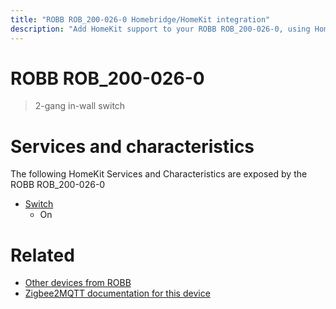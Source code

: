 ```yaml
---
title: "ROBB ROB_200-026-0 Homebridge/HomeKit integration"
description: "Add HomeKit support to your ROBB ROB_200-026-0, using Homebridge, Zigbee2MQTT and homebridge-z2m."
---
```

<!---
This file has been GENERATED using src/docgen/docgen.ts
DO NOT EDIT THIS FILE MANUALLY!
-->
# ROBB ROB_200-026-0
> 2-gang in-wall switch


# Services and characteristics
The following HomeKit Services and Characteristics are exposed by
the ROBB ROB_200-026-0

* [Switch](../../switch.md)
  * On


# Related
* [Other devices from ROBB](../index.md#robb)
* [Zigbee2MQTT documentation for this device](https://www.zigbee2mqtt.io/devices/ROB_200-026-0.html)